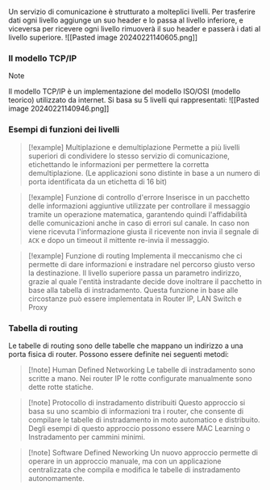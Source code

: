 Un servizio di comunicazione è strutturato a molteplici livelli. Per trasferire dati ogni livello aggiunge un suo header e lo passa al livello inferiore, e viceversa per ricevere ogni livello rimuoverà il suo header e passerà i dati al livello superiore.
![[Pasted image 20240221140605.png]]

### Il modello TCP/IP
>[!note]
>Il modello TCP/IP è un implementazione del modello ISO/OSI (modello teorico) utilizzato da internet. Si basa su 5 livelli qui rappresentati:
>![[Pasted image 20240221140946.png]]

### Esempi di funzioni dei livelli

>[!example] Multiplazione e demultiplazione
>Permette a più livelli superiori di condividere lo stesso servizio di comunicazione, etichettando le informazioni per permettere la corretta demultiplazione. (Le applicazioni sono distinte in base a un numero di porta identificata da un etichetta di 16 bit)

>[!example] Funzione di controllo d'errore
>Inserisce in un pacchetto delle informazioni aggiuntive utilizzate per controllare il messaggio tramite un operazione matematica, garantendo quindi l'affidabilità delle comunicazioni anche in caso di errori sul canale. In caso non viene ricevuta l'informazione giusta il ricevente non invia il segnale di `ACK` e dopo un timeout il mittente re-invia il messaggio.

>[!example] Funzione di routing
>Implementa il meccanismo che ci permette di dare informazioni e instradare nel percorso giusto verso la destinazione. Il livello superiore passa un parametro indirizzo,  grazie al quale l'entità instradante decide dove inoltrare il pacchetto in base alla tabella di instradamento. Questa funzione in base alle circostanze può essere implementata in Router IP, LAN Switch e Proxy

### Tabella di routing
Le tabelle di routing sono delle tabelle che mappano un indirizzo a una porta fisica di router. Possono essere definite nei seguenti metodi:

>[!note] Human Defined Networking
>Le tabelle di instradamento sono scritte a mano. Nei router IP le rotte configurate manualmente sono dette rotte statiche.

>[!note] Protocollo di instradamento distribuiti
>Questo approccio si basa su uno scambio di informazioni tra i router, che consente di compilare le tabelle di instradamento in moto automatico e distribuito. Degli esempi di questo approccio possono essere MAC Learning o Instradamento per cammini minimi.

>[!note] Software Defined Neworking
>Un nuovo approccio permette di operare in un approccio manuale, ma con un applicazione centralizzata che compila e modifica le tabelle di instradamento autonomamente.